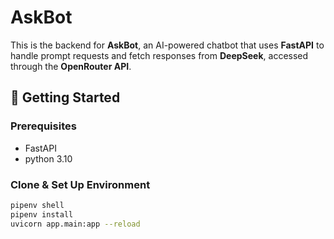 # AskBot
This is the backend for **AskBot**, an AI-powered chatbot that uses **FastAPI** to handle prompt requests and fetch responses from **DeepSeek**, accessed through the **OpenRouter API**.

## 🚀 Getting Started

### Prerequisites
- FastAPI
- python 3.10
  
### Clone & Set Up Environment
```bash
pipenv shell
pipenv install
uvicorn app.main:app --reload
```
